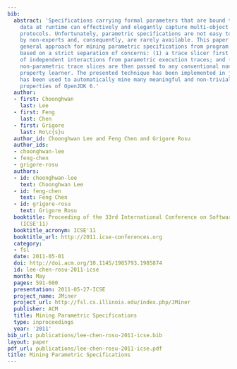 ```yaml
---
bib:
  abstract: 'Specifications carrying formal parameters that are bound to concrete
    data at runtime can effectively and elegantly capture multi-object behaviors or
    protocols. Unfortunately, parametric specifications are not easy to formulate
    by non-experts and, consequently, are rarely available. This paper presents a
    general approach for mining parametric specifications from program executions,
    based on a strict separation of concerns: (1) a trace slicer first extracts sets
    of independent interactions from parametric execution traces; and (2) the resulting
    non-parametric trace slices are then passed to any conventional non-parametric
    property learner. The presented technique has been implemented in jMiner, which
    has been used to automatically mine many meaningful and non-trivial parametric
    properties of OpenJDK 6.'
  author:
  - first: Choonghwan
    last: Lee
  - first: Feng
    last: Chen
  - first: Grigore
    last: Ro\c{s}u
  author_id: Choonghwan Lee and Feng Chen and Grigore Rosu
  author_ids:
  - choonghwan-lee
  - feng-chen
  - grigore-rosu
  authors:
  - id: choonghwan-lee
    text: Choonghwan Lee
  - id: feng-chen
    text: Feng Chen
  - id: grigore-rosu
    text: Grigore Rosu
  booktitle: Proceeding of the 33rd International Conference on Software Engineering
    (ICSE'11)
  booktitle_acronym: ICSE'11
  booktitle_url: http://2011.icse-conferences.org
  category:
  - fsl
  date: 2011-05-01
  doi: http://doi.acm.org/10.1145/1985793.1985874
  id: lee-chen-rosu-2011-icse
  month: May
  pages: 591-600
  presentation: 2011-05-27-ICSE
  project_name: JMiner
  project_url: http://fsl.cs.illinois.edu/index.php/JMiner
  publisher: ACM
  title: Mining Parametric Specifications
  type: inproceedings
  year: '2011'
bib_url: publications/lee-chen-rosu-2011-icse.bib
layout: paper
pdf_url: publications/lee-chen-rosu-2011-icse.pdf
title: Mining Parametric Specifications
---
```

